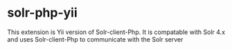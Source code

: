 solr-php-yii
============

This extension is Yii version of Solr-client-Php. It is compatable with Solr 4.x and uses Solr-client-Php to communicate with the Solr server
